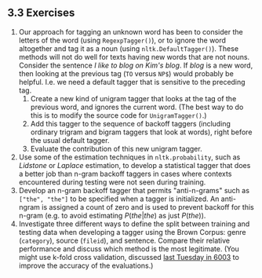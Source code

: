 3.3 Exercises
---------------------
1. Our approach for tagging an unknown word has been to consider the letters of the word (using `RegexpTagger()`), or to ignore the word altogether and tag it as a noun (using `nltk.DefaultTagger()`). These methods will not do well for texts having new words that are not nouns. Consider the sentence _I like to blog on Kim's blog_. If _blog_ is a new word, then looking at the previous tag (`TO` versus `NP$`) would probably be helpful. I.e. we need a default tagger that is sensitive to the preceding tag.
    1. Create a new kind of unigram tagger that looks at the tag of the previous word, and ignores the current word. (The best way to do this is to modify the source code for `UnigramTagger()`.)
    2. Add this tagger to the sequence of backoff taggers (including ordinary trigram and bigram taggers that look at words), right before the usual default tagger.
    3. Evaluate the contribution of this new unigram tagger.
2. Use some of the estimation techniques in `nltk.probability`, such as _Lidstone_ or _Laplace_ estimation, to develop a statistical tagger that does a better job than n-gram backoff taggers in cases where contexts encountered during testing were not seen during training.
3. Develop an n-gram backoff tagger that permits "anti-n-grams" such as `["the", "the"]` to be specified when a tagger is initialized. An anti-ngram is assigned a count of zero and is used to prevent backoff for this n-gram (e.g. to avoid estimating $P(the | the)$ as just $P(the)$).
4. Investigate three different ways to define the split between training and testing data when developing a tagger using the Brown Corpus: genre (`category`), source (`fileid`), and sentence. Compare their relative performance and discuss which method is the most legitimate. (You might use k-fold cross validation, discussed [last Tuesday in 6003](https://github.com/zipfian/DSCI6003-student/tree/master/week2/2.2) to improve the accuracy of the evaluations.)